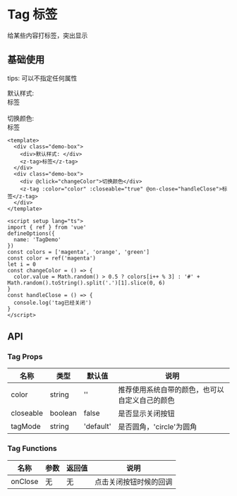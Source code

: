 # Tag 标签
给某些内容打标签，突出显示

## 基础使用
tips: 可以不指定任何属性

<div class="demo-box">
  <div>默认样式: </div>
  <z-tag>标签</z-tag>
</div>
<br/>
<div class="demo-box">
  <div @click="changeColor">切换颜色: </div>
  <z-tag :color="color" :closeable="true" @on-close="handleClose">标签</z-tag>
</div>

<script setup lang="ts">
import { ref } from 'vue'
const colors = ['magenta', 'orange', 'green']
const color = ref('magenta')
let i = 0
const changeColor = () => {
  color.value = Math.random() > 0.5 ? colors[i++ % 3] : '#' + Math.random().toString().split('.')[1].slice(0, 6)
}
const handleClose = () => {
  console.log('tag已经关闭')
}
</script>


```vue
<template>
  <div class="demo-box">
    <div>默认样式: </div>
    <z-tag>标签</z-tag>
  </div>
  <div class="demo-box">
    <div @click="changeColor">切换颜色</div>
    <z-tag :color="color" :closeable="true" @on-close="handleClose">标签</z-tag>
  </div>
</template>

<script setup lang="ts">
import { ref } from 'vue'
defineOptions({
  name: 'TagDemo'
})
const colors = ['magenta', 'orange', 'green']
const color = ref('magenta')
let i = 0
const changeColor = () => {
  color.value = Math.random() > 0.5 ? colors[i++ % 3] : '#' + Math.random().toString().split('.')[1].slice(0, 6)
}
const handleClose = () => {
  console.log('tag已经关闭')
}
</script>
```

## API

### Tag Props

| 名称  | 类型           | 默认值    | 说明     |
| ----- | -------------- | --------- | -------- |
| color | string  | '' | 推荐使用系统自带的颜色，也可以自定义自己的颜色 |
| closeable  | boolean | false | 是否显示关闭按钮 |
| tagMode  | string | 'default' | 是否圆角，'circle'为圆角 |

### Tag Functions
| 名称  | 参数           | 返回值    | 说明     |
| ----- | -------------- | --------- | -------- |
|onClose | 无 | 无 | 点击关闭按钮时候的回调|